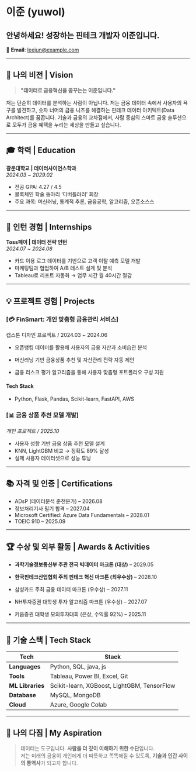 # 이준 (yuwol)
## 안녕하세요! 성장하는 핀테크 개발자 이준입니다.

 
📧 **Email**: leejun@example.com  
  
---

## 🚀 나의 비전 | Vision

> **"데이터로 금융혁신을 꿈꾸는는 이준입니다."**

저는 단순히 데이터를 분석하는 사람이 아닙니다.
저는 금융 데이터 속에서 사용자의 욕구를 발견하고, 숫자 너머의 금융 니즈를 해결하는 핀테크 데이터 아키텍트(Data Architect)를 꿈꿉니다.
기술과 금융의 교차점에서, 사람 중심의 스마트 금융 솔루션으로 모두가 금융 혜택을 누리는 세상을 만들고 싶습니다.

---

## 🎓 학력 | Education

**광운대학교 | 데이터사이언스학과**  
*2024.03 ~ 2029.02*  
- 전공 GPA: 4.27 / 4.5  
- 블록체인 학술 동아리 ‘디버틀러러’ 회장  
- 주요 과목: 머신러닝, 통계적 추론, 금융공학, 알고리즘, 오픈소스스

---

## 💼 인턴 경험 | Internships

**Toss페이 | 데이터 전략 인턴**  
*2024.07 ~ 2024.08*  
- 카드 이용 로그 데이터를 기반으로 고객 이탈 예측 모델 개발  
- 마케팅팀과 협업하여 A/B 테스트 설계 및 분석  
- Tableau로 리포트 자동화 → 업무 시간 월 40시간 절감

---

## 💡 프로젝트 경험 | Projects

### [💳 FinSmart: 개인 맞춤형 금융관리 서비스]
캡스톤 디자인 프로젝트 / 2024.03 ~ 2024.06

- 오픈뱅킹 데이터를 활용해 사용자의 금융 자산과 소비습관 분석

- 머신러닝 기반 금융상품 추천 및 자산관리 전략 자동 제안

- 금융 리스크 평가 알고리즘을 통해 사용자 맞춤형 포트폴리오 구성 지원

#### Tech Stack  
- Python, Flask, Pandas, Scikit-learn, FastAPI, AWS

  

### [📊 금융 상품 추천 모델 개발]  
*개인 프로젝트 / 2025.10*  
- 사용자 성향 기반 금융 상품 추천 모델 설계  
- KNN, LightGBM 비교 → 정확도 89% 달성  
- 실제 사용자 데이터셋으로 성능 튜닝

---

## 📚 자격 및 인증 | Certifications

- ADsP (데이터분석 준전문가) – 2026.08  
- 정보처리기사 필기 합격 – 2027.04  
- Microsoft Certified: Azure Data Fundamentals – 2028.01  
- TOEIC 910 – 2025.09  

---

## 🏆 수상 및 외부 활동 | Awards & Activities

- **과학기술정보통신부 주관 전국 빅데이터 마크톤 (대상)** – 2029.05

-  **한국핀테크산업협회 주최 핀테크 혁신 마크톤 (최우수상)** – 2028.10

-  삼성카드 주최 금융 데이터 마크톤 (우수상) – 2027.11

-  NH투자증권 대학생 투자 알고리즘 마크톤 (우수상) – 2027.07 

- 키움증권 대학생 모의투자대회 (은상, 수익률 92%) – 2025.11
---

## 🧠 기술 스택 | Tech Stack
| Tech            | Stack |
| ----          | -------|
|**Languages**    | Python, SQL, java, js |
|**Tools**        | Tableau, Power BI, Excel, Git  |
|**ML Libraries** | Scikit-learn, XGBoost, LightGBM, TensorFlow  |
|**Database**     | MySQL, MongoDB  |
|**Cloud**        | Azure, Google Colab|  

---

## 🧭 나의 다짐 | My Aspiration

> 데이터는 도구입니다. **사람을 더 깊이 이해하기 위한 수단**입니다.  
> 저는 미래의 금융이 개인에게 더 따뜻하고 똑똑해질 수 있도록, **기술과 인간 사이의 통역사**가 되고자 합니다.

